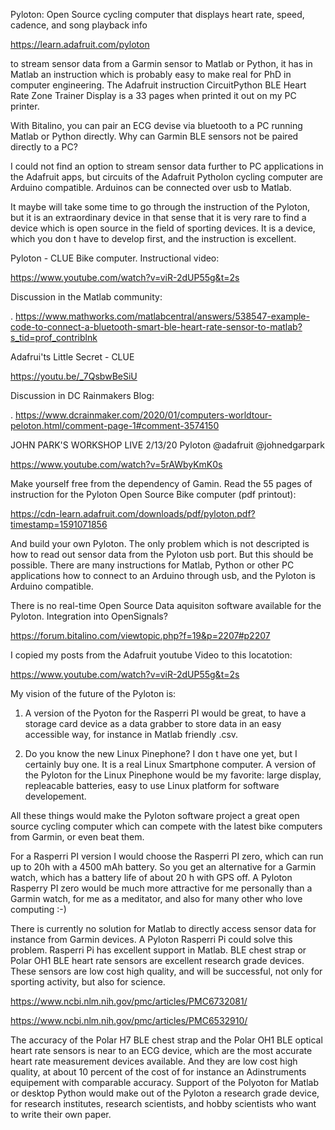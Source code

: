 Pyloton: Open Source cycling computer that displays heart rate, speed, cadence, and song playback info

https://learn.adafruit.com/pyloton

to stream sensor data from a Garmin sensor to Matlab or Python, it has in Matlab an instruction which is probably easy to make real for PhD in computer engineering. The Adafruit instruction CircuitPython BLE Heart Rate Zone Trainer Display is a 33 pages when printed it out on my PC printer.

With Bitalino, you can pair an ECG devise via bluetooth to a PC running Matlab or Python directly. Why can Garmin BLE sensors not be paired directly to a PC?

I could not find an option to stream sensor data further to PC applications in the Adafruit apps, but circuits of the Adafruit Pytholon cycling computer are Arduino compatible. Arduinos can be connected over usb to Matlab. 

It maybe will take some time to go through the instruction of the Pyloton, but it is an extraordinary device in that sense that it is very rare to find a device which is open source in the field of sporting devices. It is a device, which you don t have to develop first, and the instruction is excellent.

Pyloton - CLUE Bike computer. Instructional video:

https://www.youtube.com/watch?v=viR-2dUP55g&t=2s

Discussion in the Matlab community:

.
https://www.mathworks.com/matlabcentral/answers/538547-example-code-to-connect-a-bluetooth-smart-ble-heart-rate-sensor-to-matlab?s_tid=prof_contriblnk

Adafrui'ts Little Secret - CLUE

https://youtu.be/_7QsbwBeSiU


Discussion in DC Rainmakers Blog:

.
https://www.dcrainmaker.com/2020/01/computers-worldtour-peloton.html/comment-page-1#comment-3574150

JOHN PARK'S WORKSHOP LIVE 2/13/20 Pyloton @adafruit @johnedgarpark 

https://www.youtube.com/watch?v=5rAWbyKmK0s

Make yourself free from the dependency of Gamin. Read the 55 pages of instruction for the Pyloton Open Source Bike computer (pdf printout):

https://cdn-learn.adafruit.com/downloads/pdf/pyloton.pdf?timestamp=1591071856

And build your own Pyloton. The only problem which is not descripted is how to read out sensor data from the Pyloton usb port. But this should be possible. There are many instructions for Matlab, Python or other PC applications how to connect to an Arduino through usb, and the Pyloton is Arduino compatible.

There is no real-time Open Source Data aquisiton software available for the Pyloton. Integration into OpenSignals?

https://forum.bitalino.com/viewtopic.php?f=19&p=2207#p2207


I copied my posts from the Adafruit youtube Video to this locatotion:

https://www.youtube.com/watch?v=viR-2dUP55g&t=2s

My vision of the future of the Pyloton is:

1. A version of the Pyoton for the Rasperri PI would be great, to have a storage card device as a data grabber to store data in an easy accessible way, for instance in Matlab friendly .csv. 

2. Do you know the new Linux Pinephone? I don t have one yet, but I certainly buy one. It is a real Linux Smartphone computer. A version of the Pyloton for the Linux Pinephone would be my favorite: large display, repleacable batteries, easy to use Linux platform for software developement. 

All these things would make the Pyloton software project a great open source cycling computer which can compete with the latest bike computers from Garmin, or even beat them.

For a Rasperri PI version I would choose the Rasperri PI zero, which can run up to 20h with a 4500 mAh battery. So you get an alternative for a Garmin watch, which has a battery life of about 20 h with GPS off. A Pyloton Rasperry PI zero would be much more attractive for me personally than  a Garmin watch, for me as a meditator, and also for many other who love computing :-)

There is currently no solution for Matlab to directly access sensor data for instance from Garmin devices. A Pyloton Rasperri Pi could solve this problem. Rasperri Pi has excellent support in Matlab. BLE chest strap or Polar OH1 BLE heart rate  sensors are excellent research grade devices. These sensors are low cost high quality, and will be successful, not only for sporting activity, but also for science.
 
https://www.ncbi.nlm.nih.gov/pmc/articles/PMC6732081/

https://www.ncbi.nlm.nih.gov/pmc/articles/PMC6532910/

The accuracy of the Polar H7 BLE chest strap and the Polar OH1 BLE optical heart rate sensors is near to an ECG device,  which are the most accurate heart rate measurement devices available. And they are low cost high quality, at about 10 percent of the cost of for instance an Adinstruments equipement with comparable accuracy. Support of the Polyoton for Matlab or desktop Python would make out of the Pyloton a research grade device, for research institutes, research scientists, and hobby scientists who want to write their own paper.

